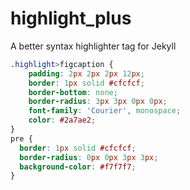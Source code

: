 # highlight_plus
A better syntax highlighter tag for Jekyll

```css
.highlight>figcaption {
    padding: 2px 2px 2px 12px;
    border: 1px solid #cfcfcf;
    border-bottom: none;
    border-radius: 3px 3px 0px 0px;
    font-family: 'Courier', monospace;
    color: #2a7ae2;
}
pre {
  border: 1px solid #cfcfcf;
  border-radius: 0px 0px 3px 3px;
  background-color: #f7f7f7;
}
```
